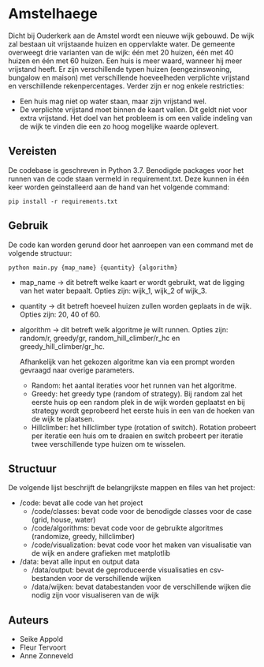 # Amstelhaege
Dicht bij Ouderkerk aan de Amstel wordt een nieuwe wijk gebouwd. De wijk zal bestaan uit vrijstaande huizen en oppervlakte water. De gemeente overweegt drie varianten van de wijk: één met 20 huizen, één met 40 huizen en één met 60 huizen. Een huis is meer waard, wanneer hij meer vrijstand heeft. Er zijn verschillende typen huizen (eengezinswoning, bungalow en maison) met verschillende hoeveelheden verplichte vrijstand en verschillende rekenpercentages. Verder zijn er nog enkele restricties:
-  Een huis mag niet op water staan, maar zijn vrijstand wel.
-  De verplichte vrijstand moet binnen de kaart vallen. Dit geldt niet voor extra vrijstand. 
Het doel van het probleem is om een valide indeling van de wijk te vinden die een zo hoog mogelijke waarde oplevert. 

## Vereisten
De codebase is geschreven in Python 3.7. Benodigde packages voor het runnen van de code staan vermeld in requirement.txt. Deze kunnen in één keer worden geinstalleerd aan de hand van het volgende command:

`pip install -r requirements.txt`

## Gebruik
De code kan worden gerund door het aanroepen van een command met de volgende structuur:

`python main.py {map_name} {quantity} {algorithm}`

- map_name -> dit betreft welke kaart er wordt gebruikt, wat de ligging van het water bepaalt. Opties zijn: wijk_1, wijk_2 of wijk_3.
- quantity -> dit betreft hoeveel huizen zullen worden geplaats in de wijk. Opties zijn: 20, 40 of 60.
- algorithm -> dit betreft welk algoritme je wilt runnen. Opties zijn: random/r, greedy/gr, random_hill_climber/r_hc en greedy_hill_climber/gr_hc. 
  
  Afhankelijk van het gekozen algoritme kan via een prompt worden gevraagd naar overige parameters.
  - Random: het aantal iteraties voor het runnen van het algoritme.
  - Greedy: het greedy type (random of strategy). Bij random zal het eerste huis op een random plek in de wijk worden geplaatst en bij strategy wordt geprobeerd het eerste huis in een van de hoeken van de wijk te plaatsen.
  - Hillclimber: het hillclimber type (rotation of switch). Rotation probeert per iteratie een huis om te draaien en switch probeert per iteratie twee verschillende type huizen om te wisselen.

## Structuur
De volgende lijst beschrijft de belangrijkste mappen en files van het project:
- /code: bevat alle code van het project
  - /code/classes: bevat code voor de benodigde classes voor de case (grid, house, water)
  - /code/algorithms: bevat code voor de gebruikte algoritmes (randomize, greedy, hillclimber)
  - /code/visualization: bevat code voor het maken van visualisatie van de wijk en andere grafieken met matplotlib 
- /data: bevat alle input en output data
  - /data/output: bevat de geproduceerde visualisaties en csv-bestanden voor de verschillende wijken
  - /data/wijken: bevat databestanden voor de verschillende wijken die nodig zijn voor visualiseren van de wijk
  
## Auteurs
- Seike Appold
- Fleur Tervoort
- Anne Zonneveld
